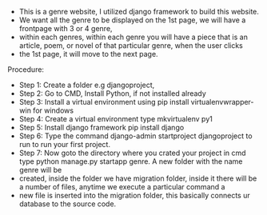 * This is a genre website, I utilized django framework to build this website.
* We want all the genre to be displayed on the 1st page, we will have a frontpage with 3 or 4 genre, 
* within each genres, within each genre you will have a piece that is an article, poem, or novel of that particular genre, when the user clicks
* the 1st page, it will move to the next page.

Procedure:
- Step 1: Create a folder e.g djangoproject,
- Step 2: Go to CMD, Install Python, if not installed already
- Step 3: Install a virtual environment using pip install virtualenvwrapper-win for windows
- Step 4: Create a virtual environment type mkvirtualenv py1 
- Step 5: Install django framework pip install django
- Step 6: Type the command django-admin startproject djangoproject to run to run your first project.  
- Step 7: Now goto the directory where you crated your project in cmd type python manage.py startapp genre. A new folder with the name genre will be
- created, inside the folder we have migration folder, inside it there will be a number of files, anytime we execute a particular command a
- new file is inserted into the migration folder, this basically connects ur database to the source code.
